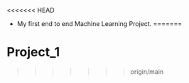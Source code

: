 <<<<<<< HEAD
+ My first end to end Machine Learning Project. 
=======
# Project_1
>>>>>>> origin/main
